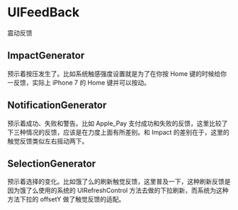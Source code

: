 # UIFeedBack

震动反馈

## ImpactGenerator
预示着按压发生了。比如系统触感强度设置就是为了在你按 Home 键的时候给你一反馈，实际上 iPhone 7 的 Home 键并可以按动。


## NotificationGenerator
预示着成功、失败和警告。比如 Apple_Pay 支付成功和失败的反馈，这里比较了下三种情况的反馈，应该是在力度上面有所差别。和 Impact 的差别在于，这里的触觉反馈类似左右摇动两下。


## SelectionGenerator
预示着选择的变化。比如饿了么的刷新触觉反馈，这里普及一下，这种刷新反馈是因为饿了么使用的系统的 UIRefreshControl 方法去做的下拉刷新，而系统为这种方法下拉的 offsetY 做了触觉反馈的适配。
